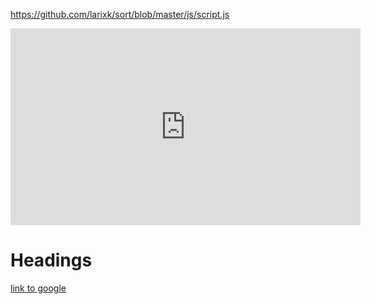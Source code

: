 

https://github.com/larixk/sort/blob/master/js/script.js

<iframe width="560" height="315" src="https://www.youtube.com/embed/JUDYkxU6J0o?si=ZqvpPAp53jVWucxO" title="YouTube video player" frameborder="0" allow="accelerometer; autoplay; clipboard-write; encrypted-media; gyroscope; picture-in-picture; web-share" referrerpolicy="strict-origin-when-cross-origin" allowfullscreen></iframe>


# Headings

[link to google](google.com)









